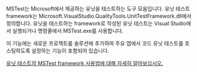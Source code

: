 ﻿MSTest는 Microsoft에서 제공하는 유닛을 테스트하는 도구 모음입니다. 유닛 테스트 framework는 Microsoft.VisualStudio.QualityTools.UnitTestFramework.dll에서 정의합니다. 유닛을 테스트하는 framework로 작성된 유닛 테스트는 Visual Studio에서 실행되거나 명령줄에서 MSTest.exe를 사용합니다.

이 기능에는 새로운 프로젝트를 솔루션에 추가하여 주요 앱에서 코드 유닛 테스트를 호스팅하도록 설정하는 기능이 포함되어 있습니다.

[유닛 테스트의 MSTest framework 사용법에 대해 자세히 알아보십시오.](https://docs.microsoft.com/visualstudio/test/using-microsoft-visualstudio-testtools-unittesting-members-in-unit-tests?view=vs-2017)
